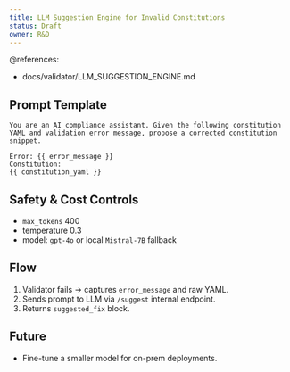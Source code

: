 ```yaml
---
title: LLM Suggestion Engine for Invalid Constitutions
status: Draft
owner: R&D
---
```


@references:
  - docs/validator/LLM_SUGGESTION_ENGINE.md

## Prompt Template
```
You are an AI compliance assistant. Given the following constitution YAML and validation error message, propose a corrected constitution snippet.

Error: {{ error_message }}
Constitution:
{{ constitution_yaml }}
```

## Safety & Cost Controls
* `max_tokens` 400
* temperature 0.3
* model: `gpt-4o` or local `Mistral-7B` fallback

## Flow
1. Validator fails → captures `error_message` and raw YAML.
2. Sends prompt to LLM via `/suggest` internal endpoint.
3. Returns `suggested_fix` block.

## Future
* Fine-tune a smaller model for on-prem deployments.
